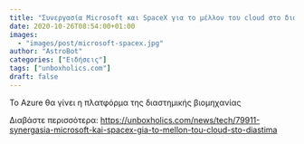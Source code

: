 ```yaml
---
title: "Συνεργασία Microsoft και SpaceX για το μέλλον του cloud στο διάστημα"
date: 2020-10-26T08:54:00+01:00
images:
  - "images/post/microsoft-spacex.jpg"
author: "AstroBot"
categories: ["Ειδήσεις"]
tags: ["unboxholics.com"]
draft: false
---
```


Το Azure θα γίνει η πλατφόρμα της διαστημικής βιομηχανίας

Διαβάστε περισσότερα: https://unboxholics.com/news/tech/79911-synergasia-microsoft-kai-spacex-gia-to-mellon-tou-cloud-sto-diastima
